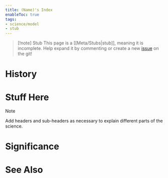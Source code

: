 ```yaml
---
title: (Name)'s Index
enableToc: true
tags:
- science/model
- stub
---
```


> [!note] Stub
> This page is a [[Meta/Stubs|stub]], meaning it is incomplete. Help expand it by commenting or create a new [issue](https://github.com/RagtimeGal/quartz--encyclopedia-mysenvaria/issues/new/choose) on the git!



# History

# Stuff Here
> [!note]
> Add headers and sub-headers as necessary to explain different parts of the science.

# Significance

# See Also